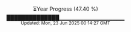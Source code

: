<p align="center">
⏳Year Progress (47.40 %)<br>
██████████████▁▁▁▁▁▁▁▁▁▁▁▁▁▁▁▁ <br>
<sub>Updated: Mon, 23 Jun 2025 00:14:27 GMT</sub>
</p>

